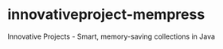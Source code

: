 innovativeproject-mempress
==========================

Innovative Projects - Smart, memory-saving collections in Java
